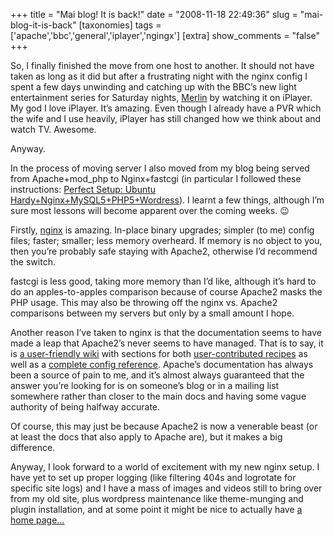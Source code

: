+++
title = "Mai blog! It is back!"
date = "2008-11-18 22:49:36"
slug = "mai-blog-it-is-back"
[taxonomies]
tags = ['apache','bbc','general','iplayer','ngingx']
[extra]
show_comments = "false"
+++

So, I finally finished the move from one host to another. It should not have taken as long as it did but after a frustrating night with the nginx config I spent a few days unwinding and catching up with the BBC’s new light entertainment series for Saturday nights, [Merlin](http://www.bbc.co.uk/programmes/b00dr74v/episodes/2008) by watching it on iPlayer. My god I love iPlayer. It’s amazing. Even though I already have a PVR which the wife and I use heavily, iPlayer has still changed how we think about and watch TV. Awesome.

Anyway.

In the process of moving server I also moved from my blog being served from Apache+mod\_php to Nginx+fastcgi (in particular I followed these instructions: [Perfect Setup: Ubuntu Hardy+Nginx+MySQL5+PHP5+Wordress](http://www.mensk.com/webmaster-toolbox/perfect-ubuntu-hardy-nginx-mysql5-php5-wordpress/)). I learnt a few things, although I’m sure most lessons will become apparent over the coming weeks. 😉

Firstly, [nginx](http://nginx.net/) is amazing. In-place binary upgrades; simpler (to me) config files; faster; smaller; less memory overheard. If memory is no object to you, then you’re probably safe staying with Apache2, otherwise I’d recommend the switch.

fastcgi is less good, taking more memory than I’d like, although it’s hard to do an apples-to-apples comparison because of course Apache2 masks the PHP usage. This may also be throwing off the nginx vs. Apache2 comparisons between my servers but only by a small amount I hope.

Another reason I’ve taken to nginx is that the documentation seems to have made a leap that Apache2’s never seems to have managed. That is to say, it is [a user-friendly wiki](http://wiki.codemongers.com/Main) with sections for both [user-contributed recipes](http://wiki.codemongers.com/NginxConfiguration) as well as a [complete config reference](http://wiki.codemongers.com/NginxModules). Apache’s documentation has always been a source of pain to me, and it’s almost always guaranteed that the answer you’re looking for is on someone’s blog or in a mailing list somewhere rather than closer to the main docs and having some vague authority of being halfway accurate.

Of course, this may just be because Apache2 is now a venerable beast (or at least the docs that also apply to Apache are), but it makes a big difference.

Anyway, I look forward to a world of excitement with my new nginx setup. I have yet to set up proper logging (like filtering 404s and logrotate for specific site logs) and I have a mass of images and videos still to bring over from my old site, plus wordpress maintenance like theme-munging and plugin installation, and at some point it might be nice to actually have [a home page…](http://philwilson.org)
